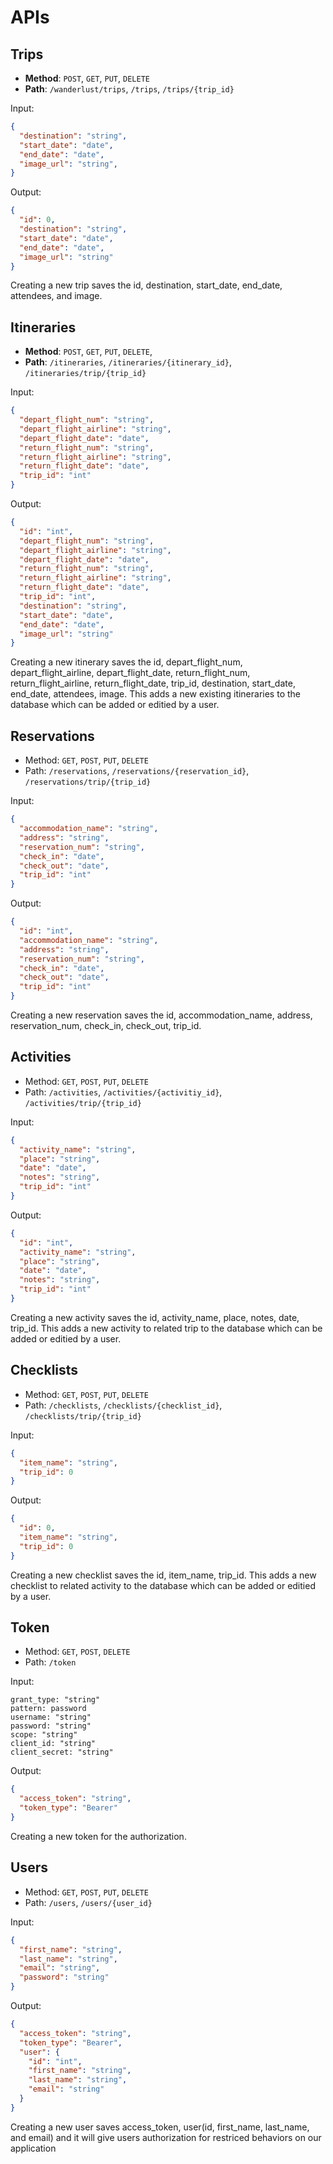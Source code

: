# APIs

## Trips

- **Method**: `POST`, `GET`, `PUT`, `DELETE`
- **Path**: `/wanderlust/trips`, `/trips`, `/trips/{trip_id}`

Input:

```json
{
  "destination": "string",
  "start_date": "date",
  "end_date": "date",
  "image_url": "string",
}
```

Output:

```json
{
  "id": 0,
  "destination": "string",
  "start_date": "date",
  "end_date": "date",
  "image_url": "string"
}
```

Creating a new trip saves the id, destination, start_date, end_date, attendees, and image.


## Itineraries

- **Method**: `POST`, `GET`, `PUT`, `DELETE`,
- **Path**: `/itineraries`, `/itineraries/{itinerary_id}`, `/itineraries/trip/{trip_id}`

Input:

```json
{
  "depart_flight_num": "string",
  "depart_flight_airline": "string",
  "depart_flight_date": "date",
  "return_flight_num": "string",
  "return_flight_airline": "string",
  "return_flight_date": "date",
  "trip_id": "int"
}
```

Output:

```json
{
  "id": "int",
  "depart_flight_num": "string",
  "depart_flight_airline": "string",
  "depart_flight_date": "date",
  "return_flight_num": "string",
  "return_flight_airline": "string",
  "return_flight_date": "date",
  "trip_id": "int",
  "destination": "string",
  "start_date": "date",
  "end_date": "date",
  "image_url": "string"
}
```

Creating a new itinerary saves the id, depart_flight_num, depart_flight_airline, depart_flight_date, return_flight_num, return_flight_airline, return_flight_date, trip_id, destination, start_date, end_date, attendees, image. This adds a new existing itineraries to the database which can be added or editied by a user.

## Reservations

- Method: `GET`, `POST`, `PUT`, `DELETE`
- Path: `/reservations`, `/reservations/{reservation_id}`, `/reservations/trip/{trip_id}`

Input:

```json
{
  "accommodation_name": "string",
  "address": "string",
  "reservation_num": "string",
  "check_in": "date",
  "check_out": "date",
  "trip_id": "int"
}
```

Output:

```json
{
  "id": "int",
  "accommodation_name": "string",
  "address": "string",
  "reservation_num": "string",
  "check_in": "date",
  "check_out": "date",
  "trip_id": "int"
}
```

Creating a new reservation saves the id, accommodation_name, address, reservation_num, check_in, check_out, trip_id.

## Activities

- Method: `GET`, `POST`, `PUT`, `DELETE`
- Path: `/activities`, `/activities/{activitiy_id}`, `/activities/trip/{trip_id}`

Input:

```json
{
  "activity_name": "string",
  "place": "string",
  "date": "date",
  "notes": "string",
  "trip_id": "int"
}
```

Output:

```json
{
  "id": "int",
  "activity_name": "string",
  "place": "string",
  "date": "date",
  "notes": "string",
  "trip_id": "int"
}
```

Creating a new activity saves the id, activity_name, place, notes, date, trip_id. 
This adds a new activity to related trip to the database which can be added or editied by a user.

## Checklists

- Method: `GET`, `POST`, `PUT`, `DELETE`
- Path: `/checklists`, `/checklists/{checklist_id}`, `/checklists/trip/{trip_id}`

Input:

```json
{
  "item_name": "string",
  "trip_id": 0
}
```

Output:

```json
{
  "id": 0,
  "item_name": "string",
  "trip_id": 0
}
```

Creating a new checklist saves the id, item_name, trip_id. 
This adds a new checklist to related activity to the database which can be added or editied by a user.


## Token

- Method: `GET`, `POST`, `DELETE`
- Path: `/token`

Input:

```
grant_type: "string"
pattern: password
username: "string"
password: "string"
scope: "string"
client_id: "string"
client_secret: "string"
```

Output:

```json
{
  "access_token": "string",
  "token_type": "Bearer"
}
```

Creating a new token for the authorization.


## Users

- Method: `GET`, `POST`, `PUT`, `DELETE`
- Path: `/users`, `/users/{user_id}`

Input:

```json
{
  "first_name": "string",
  "last_name": "string",
  "email": "string",
  "password": "string"
}
```

Output:

```json
{
  "access_token": "string",
  "token_type": "Bearer",
  "user": {
    "id": "int",
    "first_name": "string",
    "last_name": "string",
    "email": "string"
  }
}
```

Creating a new user saves access_token, user(id, first_name, last_name, and email) and it will give users authorization for restriced behaviors on our application
